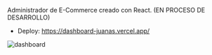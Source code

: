 Administrador de E-Commerce creado con React. 
(EN PROCESO DE DESARROLLO)

- Deploy: https://dashboard-juanas.vercel.app/

![dashboard](https://user-images.githubusercontent.com/99261724/192585710-9043e44a-e347-4938-bea2-5ef23036a357.jpg)

